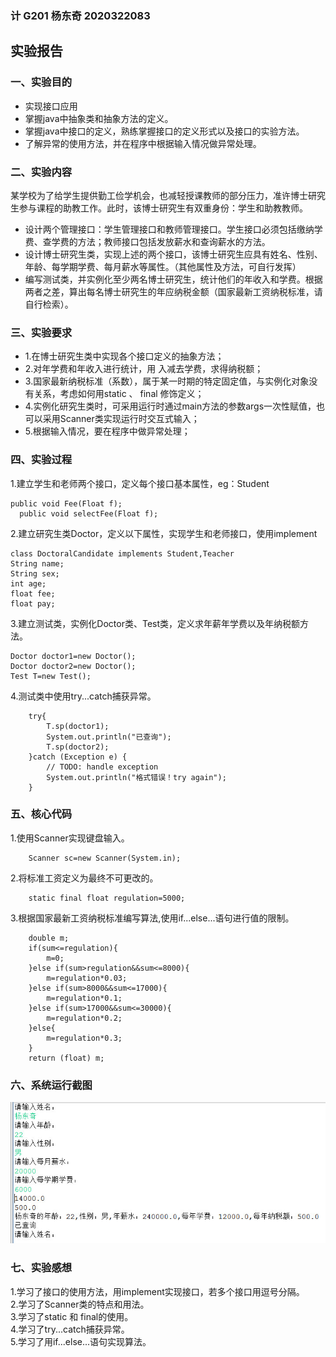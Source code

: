 ### 计 G201 杨东奇 2020322083
## 实验报告
### 一、实验目的
* 实现接口应用
* 掌握java中抽象类和抽象方法的定义。<br/>
* 掌握java中接口的定义，熟练掌握接口的定义形式以及接口的实验方法。<br/>
* 了解异常的使用方法，并在程序中根据输入情况做异常处理。<br/>    
### 二、实验内容
某学校为了给学生提供勤工俭学机会，也减轻授课教师的部分压力，准许博士研究生参与课程的助教工作。此时，该博士研究生有双重身份：学生和助教教师。<br/>
* 设计两个管理接口：学生管理接口和教师管理接口。学生接口必须包括缴纳学费、查学费的方法；教师接口包括发放薪水和查询薪水的方法。
* 设计博士研究生类，实现上述的两个接口，该博士研究生应具有姓名、性别、年龄、每学期学费、每月薪水等属性。（其他属性及方法，可自行发挥）
* 编写测试类，并实例化至少两名博士研究生，统计他们的年收入和学费。根据两者之差，算出每名博士研究生的年应纳税金额（国家最新工资纳税标准，请自行检索）。
### 三、实验要求
* 1.在博士研究生类中实现各个接口定义的抽象方法；
* 2.对年学费和年收入进行统计，用 入减去学费，求得纳税额；
* 3.国家最新纳税标准（系数），属于某一时期的特定固定值，与实例化对象没有关系，考虑如何用static 、 final 修饰定义；
* 4.实例化研究生类时，可采用运行时通过main方法的参数args一次性赋值，也可以采用Scanner类实现运行时交互式输入；
* 5.根据输入情况，要在程序中做异常处理；
### 四、实验过程
1.建立学生和老师两个接口，定义每个接口基本属性，eg：Student<br/>

    public void Fee(Float f);
	  public void selectFee(Float f);

2.建立研究生类Doctor，定义以下属性，实现学生和老师接口，使用implement<br/>

    class DoctoralCandidate implements Student,Teacher
    String name;
    String sex;
    int age;
    float fee;
    float pay;
    
3.建立测试类，实例化Doctor类、Test类，定义求年薪年学费以及年纳税额方法。<br/>

    Doctor doctor1=new Doctor();
    Doctor doctor2=new Doctor();
  	Test T=new Test();
      
4.测试类中使用try...catch捕获异常。

		try{
			T.sp(doctor1);
			System.out.println("已查询");
			T.sp(doctor2);
		}catch (Exception e) {
			// TODO: handle exception
			System.out.println("格式错误！try again");
		}
		
      
 ### 五、核心代码     
1.使用Scanner实现键盘输入。<br/>

		Scanner sc=new Scanner(System.in);
   
2.将标准工资定义为最终不可更改的。<br/>
		
		static final float regulation=5000; 
   
3.根据国家最新工资纳税标准编写算法,使用if...else...语句进行值的限制。<br/>

   		double m;
		if(sum<=regulation){
			m=0;
		}else if(sum>regulation&&sum<=8000){
			m=regulation*0.03;
		}else if(sum>8000&&sum<=17000){
			m=regulation*0.1;
		}else if(sum>17000&&sum<=30000){
			m=regulation*0.2;
		}else{
			m=regulation*0.3;
		}
		return (float) m;
		
    
### 六、系统运行截图
![images](https://github.com/ydqgithub/InterfacePractice/blob/main/images/ydq.jpg)
### 七、实验感想
1.学习了接口的使用方法，用implement实现接口，若多个接口用逗号分隔。<br/>
2.学习了Scanner类的特点和用法。<br/>
3.学习了static 和 final的使用。<br/>
4.学习了try...catch捕获异常。<br/>
5.学习了用if...else...语句实现算法。<br/>
